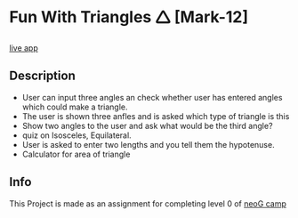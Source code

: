 # Fun With Triangles 🛆 [Mark-12]

[live app](https://fun-with-triangles-12.netlify.app/)

## Description


-  User can input three angles an check whether user has entered angles which could  make a triangle.
-  The user is shown three anfles and is asked which type of triangle is this
-  Show two angles to the user and ask what would be the third angle?
-  quiz on Isosceles, Equilateral.
-  User is asked to enter two lengths and you tell them the hypotenuse.
-  Calculator for area of triangle


## Info

This Project is made as an assignment for completing level 0 of  [neoG camp](https://neog.camp/qualifier/point-system)